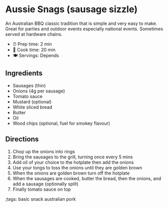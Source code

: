 # Aussie Snags (sausage sizzle)

An Australian BBQ classic tradition that is simple and very easy to make. Great for parties and outdoor events
especially national events. Sometimes served at hardware chains.

- &#x23F0; Prep time: 2 min
- 🍳 Cook time: 20 min
- 🍽️ Servings: Depends

## Ingredients

- Sausages (thin)
- Onions (4g per sausage)
- Tomato sauce
- Mustard (optional)
- White sliced bread
- Butter
- Oil
- Wood chips (optional, fuel for smokey flavour)

## Directions

1. Chop up the onions into rings
2. Bring the sausages to the grill, turning once every 5 mins
3. Add oil of your choice to the hotplate then add the onions
4. Use your tongs to toss the onions until they are golden brown
5. When the onions are golden brown turn off the hotplate
6. When the sausages are cooked, butter the bread, then the onions, and add a sausage (optionally split)
7. Finally tomato sauce on top

;tags: basic snack australian pork
